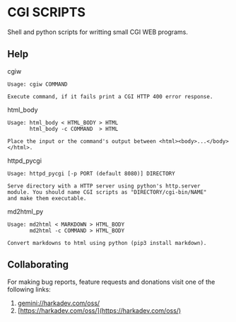 CGI SCRIPTS
===========

Shell and python scripts for writting small CGI WEB programs.

## Help

cgiw

    Usage: cgiw COMMAND
    
    Execute command, if it fails print a CGI HTTP 400 error response.

html_body

    Usage: html_body < HTML_BODY > HTML 
           html_body -c COMMAND  > HTML
    
    Place the input or the command's output between <html><body>...</body></html>.

httpd_pycgi

    Usage: httpd_pycgi [-p PORT (default 8080)] DIRECTORY
    
    Serve directory with a HTTP server using python's http.server
    module. You should name CGI scripts as "DIRECTORY/cgi-bin/NAME"
    and make them executable.

md2html_py

    Usage: md2html < MARKDOWN > HTML_BODY
           md2html -c COMMAND > HTML_BODY
    
    Convert markdowns to html using python (pip3 install markdown).

## Collaborating

For making bug reports, feature requests and donations visit
one of the following links:

1. [gemini://harkadev.com/oss/](gemini://harkadev.com/oss/)
2. [https://harkadev.com/oss/](https://harkadev.com/oss/)
